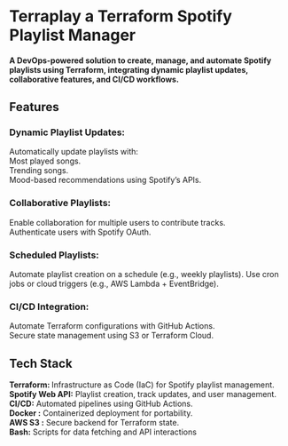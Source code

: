 # Terraplay a Terraform Spotify Playlist Manager

#### A DevOps-powered solution to create, manage, and automate Spotify playlists using Terraform, integrating dynamic playlist updates, collaborative features, and CI/CD workflows.

## Features
### Dynamic Playlist Updates:
Automatically update playlists with: <br>
Most played songs. <br>
Trending songs. <br>
Mood-based recommendations using Spotify’s APIs. <br>
### Collaborative Playlists:
Enable collaboration for multiple users to contribute tracks. <br>
Authenticate users with Spotify OAuth. <br>
### Scheduled Playlists:
Automate playlist creation on a schedule (e.g., weekly playlists). 
Use cron jobs or cloud triggers (e.g., AWS Lambda + EventBridge).
### CI/CD Integration:
Automate Terraform configurations with GitHub Actions. <br>
Secure state management using S3 or Terraform Cloud. <br>

## Tech Stack
<b> Terraform: </b>       Infrastructure as Code (IaC) for Spotify playlist management. <br>
<b>Spotify Web API:</b>   Playlist creation, track updates, and user management. <br>
<b>CI/CD:</b>             Automated pipelines using GitHub Actions.<br>
<b>Docker :</b>           Containerized deployment for portability.<br>
<b>AWS S3 :</b>           Secure backend for Terraform state.<br>
<b>Bash:</b>              Scripts for data fetching and API interactions<br>
